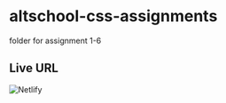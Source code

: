 # altschool-css-assignments
 folder for assignment 1-6 

## Live URL
![Netlify]('https://altsch-css-assignment.netlify.app/assignment6/')